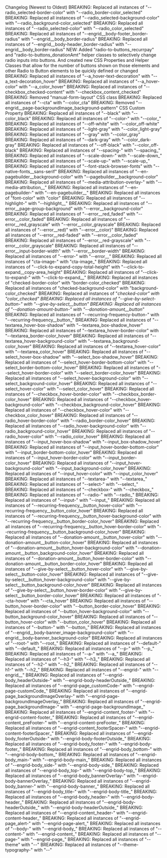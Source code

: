 Changelog (Newest to Oldest)
BREAKING: Replaced all instances of "--radio_selected-border-color" with "--radio_border-color_selected"
BREAKING: Replaced all instances of "--radio_selected-background-color" with "--radio_background-color_selected"
BREAKING: Replaced all instances of "--radio_selected-color" with "--radio_color_selected"
BREAKING: Replaced all instances of "--engrid__body-footer_border-radius" with "--engrid__body_border-radius"
BREAKING: Replaced all instances of "--engrid__body-header_border-radius" with "--engrid__body_border-radius"
NEW: Added "radio-to-buttons_recurrpay" and "radio-to-buttons_donationAmt" helper classes to selectively change radio inputs into buttons. And created new CSS Properties and Helper Classes that allow for the number of buttons shown on those elements and other Radio to Button elements to be quickly defined or changed
BREAKING: Replaced all instances of "--a_hover-text-decoration" with "--a_text-decoration_hover"
BREAKING: Replaced all instances of "--a_hover-color" with "--a_color_hover"
BREAKING: Replaced all instances of "--checkbox_checked-content" with "--checkbox_content_checked"
BREAKING: Removed "manual-form-layout" CSS class
BREAKING: Replaced all instances of "--cta" with "--color_cta"
BREAKING: Removed "--engrid__page-backgroundImage_background-pattern" CSS Custom Property
BREAKING: Replaced all instances of "--black" with "--color_black"
BREAKING: Replaced all instances of "--color-" with "--color_"
BREAKING: Replaced all instances of "--off-white" with "--color_off-white"
BREAKING: Replaced all instances of "--light-gray" with "--color_light-gray"
BREAKING: Replaced all instances of "--gray" with "--color_gray"
BREAKING: Replaced all instances of "--dark-gray" with "--color_dark-gray"
BREAKING: Replaced all instances of "--off-black" with "--color_off-black"
BREAKING: Replaced all instances of "--spacing-" with "--spacing_"
BREAKING: Replaced all instances of "--scale-down-" with "--scale-down_"
BREAKING: Replaced all instances of "--scale-up-" with "--scale-up_"
BREAKING: Replaced all instances of "--font-stack-browser-fonts" with "--native-fonts__sans-serif"
BREAKING: Replaced all instances of "--en-pagebuilder__background-color" with "--pagebuilder__background-color"
BREAKING: Replaced all instances of "--media-attribution-overlay-" with "--media-attribution__"
BREAKING: Replaced all instances of "--en-pagebuilder-" with "--en-pagebuilder__"
BREAKING: Replaced all instances of "font-color" with "color"
BREAKING: Replaced all instances of "--highlight-" with "--highlight__"
BREAKING: Replaced all instances of "--error__page-group-background" with "--error__background-color"
BREAKING: Replaced all instances of "--error__red_faded" with "--error__color_faded"
BREAKING: Replaced all instances of "--error__red_grayscale" with "--error__color_grayscale"
BREAKING: Replaced all instances of "--error__red)" with "--error__color)"
BREAKING: Replaced all instances of "--error__red-faded" with "--error__color_faded"
BREAKING: Replaced all instances of "--error__red-grayscale" with "--error__color_grayscale"
BREAKING: Replaced all instances of "--error__input-border-width" with "--error__border-width"
BREAKING: Replaced all instances of "--error-" with "--error__"
BREAKING: Replaced all instances of "cta-image-" with "cta-image_"
BREAKING: Replaced all instances of "--click-to-expand-copy-total-height" with "--click-to-expand__copy-area_height"
BREAKING: Replaced all instances of "--click-to-expand-" with "--click-to-expand__"
BREAKING: Replaced all instances of "checked-border-color" with "border-color_checked"
BREAKING: Replaced all instances of "checked-background-color" with "background-color_checked"
BREAKING: Replaced all instances of "_checked-color" with "_color_checked"
BREAKING: Replaced all instances of "--give-by-select-button-" with "--give-by-select__button_"
BREAKING: Replaced all instances of "--donation-amount-button-" with "--donation-amount__button_"
BREAKING: Replaced all instances of "--recurring-frequency-button-" with "--recurring-frequency__button_"
BREAKING: Replaced all instances of "--textarea_hover-box-shadow" with "--textarea_box-shadow_hover"
BREAKING: Replaced all instances of "--textarea_hover-border-color" with "--textarea_border-color_hover"
BREAKING: Replaced all instances of "--textarea_hover-background-color" with "--textarea_background-color_hover"
BREAKING: Replaced all instances of "--textarea_hover-color" with "--textarea_color_hover"
BREAKING: Replaced all instances of "--select_hover-box-shadow" with "--select_box-shadow_hover"
BREAKING: Replaced all instances of "--select_hover-border-bottom-color" with "--select_border-bottom-color_hover"
BREAKING: Replaced all instances of "--select_hover-border-color" with "--select_border-color_hover"
BREAKING: Replaced all instances of "--select_hover-background-color" with "--select_background-color_hover"
BREAKING: Replaced all instances of "--select_hover-color" with "--select_color_hover"
BREAKING: Replaced all instances of "--checkbox_hover-border-color" with "--checkbox_border-color_hover"
BREAKING: Replaced all instances of "--checkbox_hover-background-color" with "--checkbox_background-color_hover"
BREAKING: Replaced all instances of "--checkbox_hover-color" with "--checkbox_color_hover"
BREAKING: Replaced all instances of "--radio_hover-border-color" with "--radio_border-color_hover"
BREAKING: Replaced all instances of "--radio_hover-background-color" with "--radio_background-color_hover"
BREAKING: Replaced all instances of "--radio_hover-color" with "--radio_color_hover"
BREAKING: Replaced all instances of "--input_hover-box-shadow" with "--input_box-shadow_hover"
BREAKING: Replaced all instances of "--input_hover-border-bottom-color" with "--input_border-bottom-color_hover"
BREAKING: Replaced all instances of "--input_hover-border-color" with "--input_border-color_hover"
BREAKING: Replaced all instances of "--input_hover-background-color" with "--input_background-color_hover"
BREAKING: Replaced all instances of "--input_hover-color" with "--input_color_hover"
BREAKING: Replaced all instances of "--textarea-" with "--textarea_"
BREAKING: Replaced all instances of "--select-" with "--select_"
BREAKING: Replaced all instances of "--checkbox-" with "--checkbox_"
BREAKING: Replaced all instances of "--radio-" with "--radio_"
BREAKING: Replaced all instances of "--input-" with "--input_"
BREAKING: Replaced all instances of "--recurring-frequency__button_hover-color" with "--recurring-frequency__button_color_hover"
BREAKING: Replaced all instances of "--recurring-frequency__button_hover-background-color" with "--recurring-frequency__button_border-color_hover"
BREAKING: Replaced all instances of "--recurring-frequency__button_hover-border-color" with "--recurring-frequency__button_background-color_hover"
BREAKING: Replaced all instances of "--donation-amount__button_hover-color" with "--donation-amount__button-color_hover"
BREAKING: Replaced all instances of "--donation-amount__button_hover-background-color" with "--donation-amount__button_background-color_hover"
BREAKING: Replaced all instances of "--donation-amount__button_hover-border-color" with "--donation-amount__button_border-color_hover"
BREAKING: Replaced all instances of "--give-by-select__button_hover-color" with "--give-by-select__button-color_hover"
BREAKING: Replaced all instances of "--give-by-select__button_hover-background-color" with "--give-by-select__button_background-color_hover"
BREAKING: Replaced all instances of "--give-by-select__button_hover-border-color" with "--give-by-select__button_border-color_hover"
BREAKING: Replaced all instances of "--cta-hover" with "--cta_hover"
BREAKING: Replaced all instances of "--button_hover-border-color" with "--button_border-color_hover"
BREAKING: Replaced all instances of "--button_hover-background-color" with "--button_background-color_hover"
BREAKING: Replaced all instances of "--button_hover-color" with "--button_color_hover"
BREAKING: Replaced all instances of "--button-" with "--button_"
BREAKING: Replaced all instances of "--engrid__body-banner_image-background-color" with "--engrid__body-banner_background-color"
BREAKING: Replaced all instances of "--root-" with "--root_"
BREAKING: Replaced all instances of "--default-" with "--default_"
BREAKING: Replaced all instances of "--p-" with "--p_"
BREAKING: Replaced all instances of "--a-" with "--a_"
BREAKING: Replaced all instances of "--h3-" with "--h3_"
BREAKING: Replaced all instances of "--h2-" with "--h2_"
BREAKING: Replaced all instances of "--h1-" with "--h2_"
BREAKING: Replaced all instances of "--engrid-" with "--engrid__"
BREAKING: Replaced all instances of "--engrid-body_headerOutside-" with "--engrid-body-headerOutside_"
BREAKING: Replaced all instances of "--engrid-page_customCode-" with "--engrid-page-customCode_"
BREAKING: Replaced all instances of "--engrid-page_backgroundImageOverlay-" with "--engrid-page-backgroundImageOverlay_"
BREAKING: Replaced all instances of "--engrid-page_backgroundImage-" with "--engrid-page-backgroundImage_"
BREAKING: Replaced all instances of "--engrid-content_footer-" with "--engrid-content-footer_"
BREAKING: Replaced all instances of "--engrid-content_preFooter-" with "--engrid-content-preFooter_"
BREAKING: Replaced all instances of "--engrid-content_footerSpacer-" with "--engrid-content-footerSpacer_"
BREAKING: Replaced all instances of "--engrid-body_footerOutside-" with "--engrid-body-footerOutside_"
BREAKING: Replaced all instances of "--engrid-body_footer-" with "--engrid-body-footer_"
BREAKING: Replaced all instances of "--engrid-body_bottom-" with "--engrid-body-bottom_"
BREAKING: Replaced all instances of "--engrid-body_main-" with "--engrid-body-main_"
BREAKING: Replaced all instances of "--engrid-body_side-" with "--engrid-body-side_"
BREAKING: Replaced all instances of "--engrid-body_top-" with "--engrid-body-top_"
BREAKING: Replaced all instances of "--engrid-body_bannerOverlay-" with "--engrid-body-bannerOverlay_"
BREAKING: Replaced all instances of "--engrid-body_banner-" with "--engrid-body-banner_"
BREAKING: Replaced all instances of "--engrid-body_title-" with "--engrid-body-title_"
BREAKING: Replaced all instances of "--engrid-body_header-" with "--engrid-body-header_"
BREAKING: Replaced all instances of "--engrid-body-headerOutside_" with "--engrid-body-headerOutside_"
BREAKING: Replaced all instances of "--engrid-content_header-" with "--engrid-content-header_"
BREAKING: Replaced all instances of "--engrid-page_alert-" with "--engrid-page-alert_"
BREAKING: Replaced all instances of "--body-" with "--engrid-body_"
BREAKING: Replaced all instances of "--content-" with "--engrid-content_"
BREAKING: Replaced all instances of "--page-" with "--engrid-page_"
BREAKING: Replaced all instances of "--theme" with "--"
BREAKING: Replaced all instances of "--theme-typography-" with "--"
